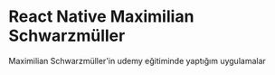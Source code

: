 # React Native Maximilian Schwarzmüller
 Maximilian Schwarzmüller'in udemy eğitiminde yaptığım uygulamalar
